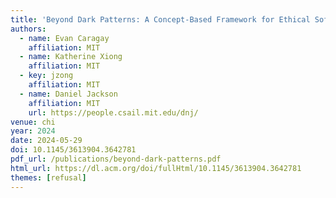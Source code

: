 ```yaml
---
title: 'Beyond Dark Patterns: A Concept-Based Framework for Ethical Software Design'
authors:
  - name: Evan Caragay
    affiliation: MIT
  - name: Katherine Xiong
    affiliation: MIT
  - key: jzong
    affiliation: MIT
  - name: Daniel Jackson
    affiliation: MIT
    url: https://people.csail.mit.edu/dnj/
venue: chi
year: 2024
date: 2024-05-29
doi: 10.1145/3613904.3642781
pdf_url: /publications/beyond-dark-patterns.pdf
html_url: https://dl.acm.org/doi/fullHtml/10.1145/3613904.3642781
themes: [refusal]
---
```

